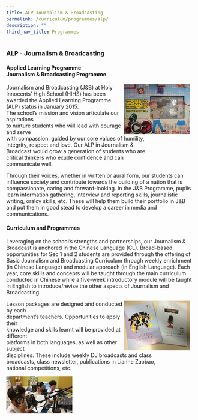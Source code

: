 ```yaml
---
title: ALP Journalism & Broadcasting
permalink: /curriculum/programmes/alp/
description: ""
third_nav_title: Programmes
---
```

### **ALP - Journalism & Broadcasting**

#### **Applied Learning Programme**<br> **Journalism & Broadcasting Programme**

<img src="/images/alp%201.jpg" style="width:35%;margin-right:15px;" align = "right">

Journalism and Broadcasting (J&B) at Holy Innocents’ High School (HIHS) has been awarded the Applied Learning Programme (ALP) status in January 2015. <br>The school’s mission and vision articulate our aspirations<br> to nurture students who will lead with courage and serve<br> with compassion, guided by our core values of humility,<br> integrity, respect and love. Our ALP in Journalism &<br> Broadcast would grow a generation of students who are<br> critical thinkers who exude confidence and can<br> communicate well.

Through their voices, whether in written or aural form, our students can influence society and contribute towards the building of a nation that is compassionate, caring and forward-looking. In the J&B Programme, pupils learn information gathering, interview and reporting skills, journalistic writing, oralcy skills, etc. These will help them build their portfolio in J&B and put them in good stead to develop a career in media and communications.

#### **Curriculum and Programmes**

Leveraging on the school’s strengths and partnerships, our Journalism & Broadcast is anchored in the Chinese Language (CL). Broad-based opportunities for Sec 1 and 2 students are provided through the offering of Basic Journalism and Broadcasting Curriculum through weekly enrichment (in Chinese Language) and modular approach (in English Language). Each year, core skills and concepts will be taught through the main curriculum conducted in Chinese while a five-week introductory module will be taught in English to introduce/revise the other aspects of Journalism and Broadcasting.

<img src="/images/alp%202.jpg" style="width:35%;margin-right:15px;" align = "right">

Lesson packages are designed and conducted by each <br>department’s teachers. Opportunities to apply their <br>knowledge and skills learnt will be provided at different <br>platforms in both languages, as well as other subject<br> disciplines. These include weekly DJ broadcasts and class <br>broadcasts, class newsletter, publications in Lianhe Zaobao,<br> national competitions, etc.	

<img src="/images/alp%203.jpg" style="width:35%;margin-right:15px;" align = "left">